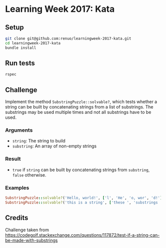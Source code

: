 # Learning Week 2017: Kata

## Setup

```sh
git clone git@github.com:renuo/learningweek-2017-kata.git
cd learningweek-2017-kata
bundle install
```

## Run tests

```sh
rspec
```

## Challenge

Implement the method `SubstringPuzzle::solvable?`, which tests whether a string can be built by concatenating
strings from a list of substrings. The substrings may be used multiple times and not all substrings have to be used.

### Arguments
* `string`: The string to build
* `substring`: An array of non-empty strings


### Result
* `true` if `string` can be built by concatenating strings from `substring`, `false` otherwise.


### Examples

```rb
SubstringPuzzle::solvable?('Hello, world!', ['l', 'He', 'o, wor', 'd!']) #true
SubstringPuzzle::solvable?('this is a string', ['these ', 'substrings ', 'do ', 'not ', 'match']) #false
```

## Credits

Challenge taken from https://codegolf.stackexchange.com/questions/117872/test-if-a-string-can-be-made-with-substrings
